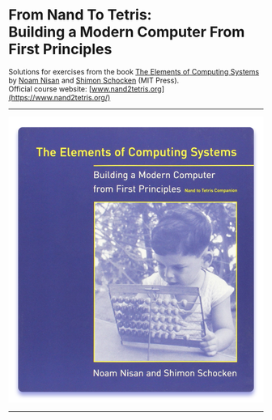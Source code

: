# From Nand To Tetris:<br>Building a Modern Computer From First Principles

Solutions for exercises from the book [The Elements of Computing Systems](https://www.amazon.com/Elements-Computing-Systems-Building-Principles/dp/0262640686/ref=ed_oe_p/) 
by [Noam Nisan](http://www.cs.huji.ac.il/~noam/) and [Shimon Schocken](https://www.shimonschocken.com/) (MIT Press).<br>
Official course website: [www.nand2tetris.org](https://www.nand2tetris.org/)

---

![Elements of Computing Systems Book Cover](img/ElemOfComSysCover.png)

---
